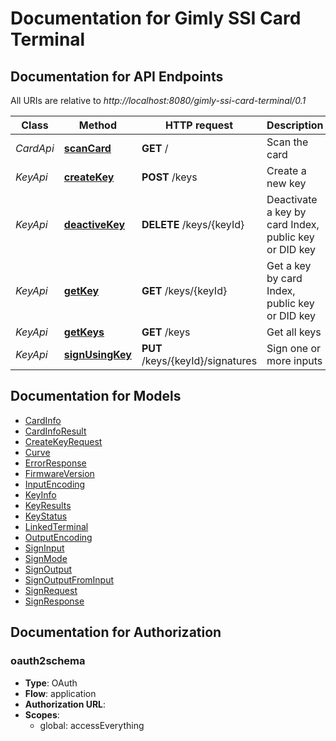 # Documentation for Gimly SSI Card Terminal

<a name="documentation-for-api-endpoints"></a>
## Documentation for API Endpoints

All URIs are relative to *http://localhost:8080/gimly-ssi-card-terminal/0.1*

Class | Method | HTTP request | Description
------------ | ------------- | ------------- | -------------
*CardApi* | [**scanCard**](Apis/CardApi.md#scancard) | **GET** / | Scan the card
*KeyApi* | [**createKey**](Apis/KeyApi.md#createkey) | **POST** /keys | Create a new key
*KeyApi* | [**deactiveKey**](Apis/KeyApi.md#deactivekey) | **DELETE** /keys/{keyId} | Deactivate a key by card Index, public key or DID key
*KeyApi* | [**getKey**](Apis/KeyApi.md#getkey) | **GET** /keys/{keyId} | Get a key by card Index, public key or DID key
*KeyApi* | [**getKeys**](Apis/KeyApi.md#getkeys) | **GET** /keys | Get all keys
*KeyApi* | [**signUsingKey**](Apis/KeyApi.md#signusingkey) | **PUT** /keys/{keyId}/signatures | Sign one or more inputs


<a name="documentation-for-models"></a>
## Documentation for Models

 - [CardInfo](./io.gimly.generated.card.model/CardInfo.md)
 - [CardInfoResult](./io.gimly.generated.card.model/CardInfoResult.md)
 - [CreateKeyRequest](./io.gimly.generated.card.model/CreateKeyRequest.md)
 - [Curve](./io.gimly.generated.card.model/Curve.md)
 - [ErrorResponse](./io.gimly.generated.card.model/ErrorResponse.md)
 - [FirmwareVersion](./io.gimly.generated.card.model/FirmwareVersion.md)
 - [InputEncoding](./io.gimly.generated.card.model/InputEncoding.md)
 - [KeyInfo](./io.gimly.generated.card.model/KeyInfo.md)
 - [KeyResults](./io.gimly.generated.card.model/KeyResults.md)
 - [KeyStatus](./io.gimly.generated.card.model/KeyStatus.md)
 - [LinkedTerminal](./io.gimly.generated.card.model/LinkedTerminal.md)
 - [OutputEncoding](./io.gimly.generated.card.model/OutputEncoding.md)
 - [SignInput](./io.gimly.generated.card.model/SignInput.md)
 - [SignMode](./io.gimly.generated.card.model/SignMode.md)
 - [SignOutput](./io.gimly.generated.card.model/SignOutput.md)
 - [SignOutputFromInput](./io.gimly.generated.card.model/SignOutputFromInput.md)
 - [SignRequest](./io.gimly.generated.card.model/SignRequest.md)
 - [SignResponse](./io.gimly.generated.card.model/SignResponse.md)


<a name="documentation-for-authorization"></a>
## Documentation for Authorization

<a name="oauth2schema"></a>
### oauth2schema

- **Type**: OAuth
- **Flow**: application
- **Authorization URL**: 
- **Scopes**: 
  - global: accessEverything

